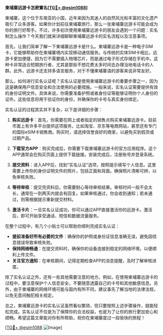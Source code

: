 **柬埔寨远游卡怎麽實名[[TG💪+ @esim1088](https://t.me/s/esim1088)]**

柬埔寨，这个位于东南亚的小国，近年来因为其迷人的自然风光和丰富的文化遗产吸引了众多游客。如果你计划前往柬埔寨旅行，那么一张柬埔寨远游卡可能会成为你的旅行好帮手。不过，许多初次使用柬埔寨远游卡的朋友会遇到一个问题：实名制怎么操作？今天我们就来详细聊聊柬埔寨远游卡的实名流程以及注意事项。

首先，让我们简单了解一下柬埔寨远游卡是什么。柬埔寨远游卡是一种电子SIM卡，它能够帮助你在柬埔寨境内实现移动通信服务。与传统的实体SIM卡相比，远游卡更加便捷，因为它不需要插入物理芯片，而是通过电子形式存储在手机中。这种卡非常适合短期旅行者，尤其是那些不想花费太多时间去办理当地电话卡的人群。此外，远游卡还支持多语言服务，对于不懂柬埔寨语的游客来说非常友好。

那么，如何进行实名认证呢？实名认证是使用柬埔寨远游卡的重要步骤之一，因为这是确保用户信息安全和合法使用的必要措施。一般来说，实名认证需要提供有效的身份证明文件。具体来说，你需要准备护照或者身份证等能够证明你个人身份的证件。这些信息将用于验证你的身份，并确保你的卡号与真实身份绑定。

实名认证的过程其实并不复杂，以下是详细的步骤：

1. **购买远游卡**：首先，你需要在网上或者指定的销售点购买柬埔寨远游卡。目前市面上有许多平台提供这项服务，比如淘宝、京东等电商网站，甚至还有专门的国际eSIM卡销售商。购买时，请选择信誉良好的商家，以避免买到假货或过期产品。

2. **下载官方APP**：购买完成后，你需要下载柬埔寨远游卡的官方应用程序。这个APP通常会在购买页面上提供下载链接。安装完成后，注册账号并登录系统。

3. **提交资料**：进入APP后，找到“实名认证”选项，按照提示填写个人信息。这里需要上传你的身份证明文件的照片，包括正面和背面。确保照片清晰可辨，以免审核失败。

4. **等待审核**：提交完资料后，你需要耐心等待审核结果。审核时间一般不会太长，通常在一到两天内就会有回复。如果审核通过，你会收到通知；若未通过，则需根据提示重新提交材料。

5. **激活卡片**：一旦实名认证成功，你可以通过APP直接激活你的远游卡。激活后，即可开始享受通话、短信和数据流量服务。

在整个过程中，有几个小贴士可以帮助你顺利完成实名认证：

- **提前准备好所有必要的文件**：确保你的护照或身份证信息准确无误，避免因信息错误导致审核失败。
- **保持网络畅通**：在提交资料时，确保你的设备连接到稳定的网络环境，以便顺利上传文件。
- **关注官方通知**：在审核期间，记得定期检查APP的消息提醒，及时了解审核进度。

除了实名认证之外，还有一些其他需要注意的地方。例如，在使用柬埔寨远游卡的过程中，要注意保护个人信息安全，不要随意透露自己的卡号和其他敏感信息。另外，由于柬埔寨的网络环境可能与国内有所不同，建议事先了解当地的法律法规，以免无意间触犯相关规定。

总之，柬埔寨远游卡的实名认证虽然看似繁琐，但只要按照上述步骤操作，就能轻松完成。实名认证不仅是为了保障你的合法权益，也是为了让你的旅行更加安心和顺畅。希望这篇文章能对你有所帮助，祝你在柬埔寨度过一段愉快的旅程！

[[TG💪+ @esim1088](https://t.me/s/esim1088) ![Image](https://i.postimg.cc/4NQfJmqS/Snipaste-2025-05-13-00-14-12.png)]